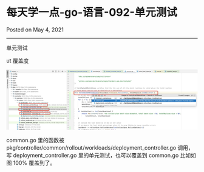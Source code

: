 # 每天学一点-go-语言-092-单元测试

Posted on May 4, 2021

---
单元测试

ut 覆盖度

![](../resources/img/ut-coverage.jpg)

common.go 里的函数被 pkg/controller/common/rollout/workloads/deployment_controller.go 调用，写 deployment_controller.go 里的单元测试，也可以覆盖到 common.go
比如如图 100% 覆盖到了。

